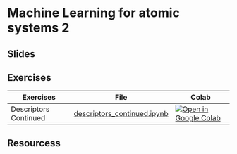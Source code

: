 # Machine Learning for atomic systems 2

## Slides

## Exercises

| Exercises | File | Colab |
| --------  | ---- | ------ |
| Descriptors Continued | [descriptors_continued.ipynb](https://github.com/Mads-PeterVC/imlms/blob/main/lessons/lesson_6/descriptors_continued.ipynb) | [ ![Open in Google Colab] ](https://colab.research.google.com/github/Mads-PeterVC/imlms/blob/main/lessons/lesson_6/descriptors_continued.ipynb#) |

[Open in Google Colab]: https://colab.research.google.com/assets/colab-badge.svg

## Resourcess